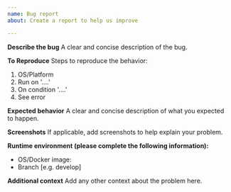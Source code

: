 ```yaml
---
name: Bug report
about: Create a report to help us improve

---
```


**Describe the bug**
A clear and concise description of the bug.

**To Reproduce**
Steps to reproduce the behavior:
1. OS/Platform
2. Run on '....'
3. On condition '....'
4. See error

**Expected behavior**
A clear and concise description of what you expected to happen.

**Screenshots**
If applicable, add screenshots to help explain your problem.

**Runtime environment (please complete the following information):**
 - OS/Docker image:
 - Branch [e.g. develop]

**Additional context**
Add any other context about the problem here.
